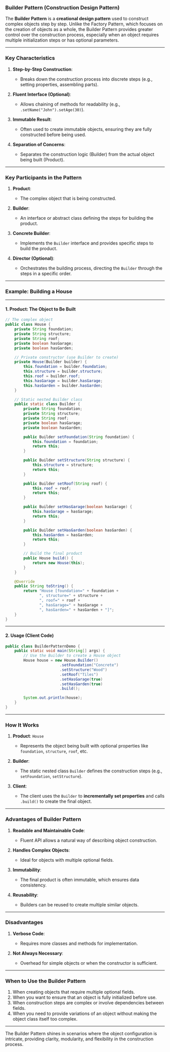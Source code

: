 ### **Builder Pattern (Construction Design Pattern)**

The **Builder Pattern** is a **creational design pattern** used to construct complex objects step by step. Unlike the Factory Pattern, which focuses on the creation of objects as a whole, the Builder Pattern provides greater control over the construction process, especially when an object requires multiple initialization steps or has optional parameters.

---

### **Key Characteristics**

1. **Step-by-Step Construction**:
    - Breaks down the construction process into discrete steps (e.g., setting properties, assembling parts).

2. **Fluent Interface (Optional)**:
    - Allows chaining of methods for readability (e.g., `.setName("John").setAge(30)`).

3. **Immutable Result**:
    - Often used to create immutable objects, ensuring they are fully constructed before being used.

4. **Separation of Concerns**:
    - Separates the construction logic (Builder) from the actual object being built (Product).

---

### **Key Participants in the Pattern**

1. **Product**:
    - The complex object that is being constructed.

2. **Builder**:
    - An interface or abstract class defining the steps for building the product.

3. **Concrete Builder**:
    - Implements the `Builder` interface and provides specific steps to build the product.

4. **Director (Optional)**:
    - Orchestrates the building process, directing the `Builder` through the steps in a specific order.

---

### **Example: Building a House**

---

#### **1. Product: The Object to Be Built**

```java
// The complex object
public class House {
    private String foundation;
    private String structure;
    private String roof;
    private boolean hasGarage;
    private boolean hasGarden;

    // Private constructor (use Builder to create)
    private House(Builder builder) {
        this.foundation = builder.foundation;
        this.structure = builder.structure;
        this.roof = builder.roof;
        this.hasGarage = builder.hasGarage;
        this.hasGarden = builder.hasGarden;
    }

    // Static nested Builder class
    public static class Builder {
        private String foundation;
        private String structure;
        private String roof;
        private boolean hasGarage;
        private boolean hasGarden;

        public Builder setFoundation(String foundation) {
            this.foundation = foundation;
            return this;
        }

        public Builder setStructure(String structure) {
            this.structure = structure;
            return this;
        }

        public Builder setRoof(String roof) {
            this.roof = roof;
            return this;
        }

        public Builder setHasGarage(boolean hasGarage) {
            this.hasGarage = hasGarage;
            return this;
        }

        public Builder setHasGarden(boolean hasGarden) {
            this.hasGarden = hasGarden;
            return this;
        }

        // Build the final product
        public House build() {
            return new House(this);
        }
    }

    @Override
    public String toString() {
        return "House [foundation=" + foundation + 
               ", structure=" + structure + 
               ", roof=" + roof + 
               ", hasGarage=" + hasGarage + 
               ", hasGarden=" + hasGarden + "]";
    }
}
```

---

#### **2. Usage (Client Code)**

```java
public class BuilderPatternDemo {
    public static void main(String[] args) {
        // Use the Builder to create a House object
        House house = new House.Builder()
                        .setFoundation("Concrete")
                        .setStructure("Wood")
                        .setRoof("Tiles")
                        .setHasGarage(true)
                        .setHasGarden(true)
                        .build();

        System.out.println(house);
    }
}
```

---

### **How It Works**

1. **Product**: `House`
    - Represents the object being built with optional properties like `foundation`, `structure`, `roof`, etc.

2. **Builder**:
    - The static nested class `Builder` defines the construction steps (e.g., `setFoundation`, `setStructure`).

3. **Client**:
    - The client uses the `Builder` to **incrementally set properties** and calls `.build()` to create the final object.

---

### **Advantages of Builder Pattern**

1. **Readable and Maintainable Code**:
    - Fluent API allows a natural way of describing object construction.

2. **Handles Complex Objects**:
    - Ideal for objects with multiple optional fields.

3. **Immutability**:
    - The final product is often immutable, which ensures data consistency.

4. **Reusability**:
    - Builders can be reused to create multiple similar objects.

---

### **Disadvantages**

1. **Verbose Code**:
    - Requires more classes and methods for implementation.

2. **Not Always Necessary**:
    - Overhead for simple objects or when the constructor is sufficient.

---

### **When to Use the Builder Pattern**

1. When creating objects that require multiple optional fields.
2. When you want to ensure that an object is fully initialized before use.
3. When construction steps are complex or involve dependencies between fields.
4. When you need to provide variations of an object without making the object class itself too complex.

---

The Builder Pattern shines in scenarios where the object configuration is intricate, providing clarity, modularity, and flexibility in the construction process.